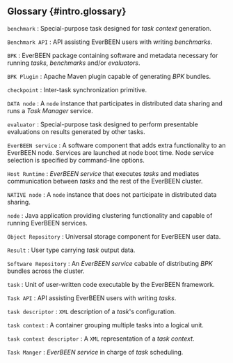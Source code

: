 ## Glossary {#intro.glossary}

`benchmark`
:	Special-purpose task designed for *task context* generation.

`Benchmark API`
:	API assisting EverBEEN users with writing *benchmarks*.

`BPK`
:	EverBEEN package containing software and metadata necessary for running *tasks*, *benchmarks* and/or *evaluators*.

`BPK Plugin`
:	Apache Maven plugin capable of generating *BPK* bundles.

`checkpoint`
:	Inter-task synchronization primitive.

`DATA node`
:	A `node` instance that participates in distributed data sharing and runs a *Task Manager* service.

`evaluator`
:	Special-purpose task designed to perform presentable evaluations on results generated by other tasks.

`EverBEEN service`
:	A software component that adds extra functionality to an EverBEEN node. Services are launched at node boot time. Node service selection is specified by command-line options.

`Host Runtime`
:	*EverBEEN service* that executes *tasks* and mediates communication between *tasks* and the rest of the EverBEEN cluster.

`NATIVE node`
:	A `node` instance that does not participate in distributed data sharing.

`node`
:	Java application providing clustering functionality and capable of running EverBEEN services.

`Object Repository`
:	Universal storage component for EverBEEN user data.

`Result`
:	User type carrying *task* output data.

`Software Repository`
:	An *EverBEEN service* cabable of distributing *BPK* bundles across the cluster.

`task`
:	Unit of user-written code executable by the EverBEEN framework.

`Task API`
:	API assisting EverBEEN users with writing *tasks*.

`task descriptor`
:	`XML` description of a *task*'s configuration.

`task context`
:	A container grouping multiple tasks into a logical unit.

`task context descriptor`
:	A `XML` representation of a *task context*.

`Task Manger`
:	*EverBEEN service* in charge of *task* scheduling.

